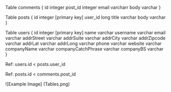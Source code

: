 Table comments {
  id integer
  post_id integer
  email varcharr
  body varchar 
}

Table posts {
  id integer [primary key]
  user_id long 
  title varchar
  body varchar
}

Table users {
  id integer [primary key]
  name varchar
  username varchar
  email varchar
  addrStreet varchar
  addrSuite varchar
  addrCity varchar
  addrZipcode varchar
  addrLat varchar
  addrLong varchar
  phone varchar
  website varchar
  companyName varchar
  companyCatchPhrase varchar
  companyBS varchar
}

Ref: users.id < posts.user_id 

Ref: posts.id < comments.post_id

![Example Image] (Tables.png)